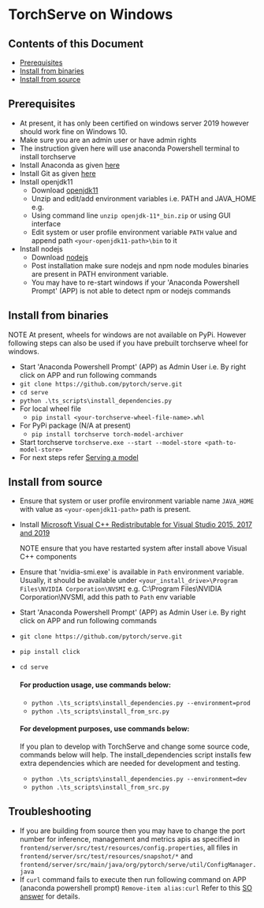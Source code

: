 # TorchServe on Windows

## Contents of this Document

* [Prerequisites](#prerequisites)
* [Install from binaries](#install-from-binaries)
* [Install from source](#install-from-source)

## Prerequisites

 - At present, it has only been certified on windows server 2019 however should work fine on Windows 10.
 - Make sure you are an admin user or have admin rights
 - The instruction given here will use anaconda Powershell terminal to install torchserve
 - Install Anaconda as given [here](https://docs.anaconda.com/anaconda/install/windows/)
 - Install Git as given [here](https://github.com/git-for-windows/git/releases/download/v2.28.0.windows.1/Git-2.28.0-64-bit.exe)
 - Install openjdk11
    - Download [openjdk11](https://download.java.net/java/GA/jdk11/9/GPL/openjdk-11.0.2_windows-x64_bin.zip)
    - Unzip and edit/add environment variables i.e. PATH and JAVA_HOME
    e.g.
    - Using command line `unzip openjdk-11*_bin.zip` or using GUI interface
    - Edit system or user profile environment variable `PATH` value and append path `<your-openjdk11-path>\bin` to it
 - Install nodejs
    - Download [nodejs](https://nodejs.org/dist/v14.15.1/node-v14.15.1-x64.msi)
    - Post installation make sure nodejs and npm node modules binaries are present in PATH environment variable.
    - You may have to re-start windows if your 'Anaconda Powershell Prompt' (APP) is not able to detect npm or nodejs commands 
    
## Install from binaries

NOTE At present, wheels for windows are not available on PyPi. However following steps can also be used if you have prebuilt torchserve wheel for windows.

 - Start 'Anaconda Powershell Prompt' (APP) as Admin User i.e. By right click on APP and run following commands
 - `git clone https://github.com/pytorch/serve.git`
 - `cd serve`
 - `python .\ts_scripts\install_dependencies.py`
 - For local wheel file
    - `pip install <your-torchserve-wheel-file-name>.whl`
 - For PyPi package (N/A at present)
    - `pip install torchserve torch-model-archiver`
 - Start torchserve `torchserve.exe --start --model-store <path-to-model-store>`
 - For next steps refer [Serving a model](../README.md#serve-a-model)
    
## Install from source

 - Ensure that system or user profile environment variable name `JAVA_HOME` with value as `<your-openjdk11-path>` path is present.
 - Install [Microsoft Visual C++ Redistributable for Visual Studio 2015, 2017 and 2019](https://support.microsoft.com/en-in/help/2977003/the-latest-supported-visual-c-downloads)
 
   NOTE ensure that you have restarted system after install above Visual C++ components
 - Ensure that 'nvidia-smi.exe' is available in `Path` environment variable. Usually, it should be available under `<your_install_drive>\Program Files\NVIDIA Corporation\NVSMI`
   e.g. C:\Program Files\NVIDIA Corporation\NVSMI, add this path to `Path` env variable
 - Start 'Anaconda Powershell Prompt' (APP) as Admin User i.e. By right click on APP and run following commands
 - `git clone https://github.com/pytorch/serve.git`
 - `pip install click`
 - `cd serve`  
 
    #### For production usage, use commands below:
    - `python .\ts_scripts\install_dependencies.py --environment=prod`
    - `python .\ts_scripts\install_from_src.py`  
 
    #### For development purposes, use commands below: 
    If you plan to develop with TorchServe and change some source code, commands below will help.
    The install_dependencies script installs few extra dependencies which are needed for development and testing.
    - `python .\ts_scripts\install_dependencies.py --environment=dev`
    - `python .\ts_scripts\install_from_src.py`  

## Troubleshooting
 - If you are building from source then you may have to change the port number for inference, management and metrics apis as specified in `frontend/server/src/test/resources/config.properties`,
   all files in `frontend/server/src/test/resources/snapshot/*` and `frontend/server/src/main/java/org/pytorch/serve/util/ConfigManager.java`
 - If `curl` command fails to execute then run following command on APP (anaconda powershell prompt)
 `Remove-item alias:curl`
 Refer to this [SO answer](https://stackoverflow.com/questions/25044010/running-curl-on-64-bit-windows) for details.